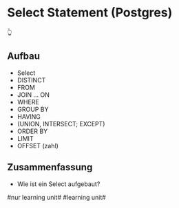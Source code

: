 # Select Statement (Postgres)
👆

## Aufbau

- Select
- DISTINCT
- FROM 
- JOIN … ON
- WHERE
- GROUP BY
- HAVING
- (UNION, INTERSECT; EXCEPT)
- ORDER BY
- LIMIT
- OFFSET (zahl)

## Zusammenfassung
- Wie ist ein Select aufgebaut?

#nur learning unit# #learning unit#
